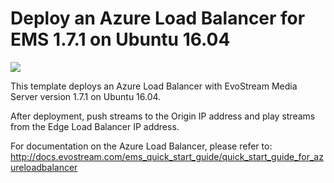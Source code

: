 # Deploy an Azure Load Balancer for EMS 1.7.1 on Ubuntu 16.04

<a href="https://portal.azure.com/#create/Microsoft.Template/uri/https%3A%2F%2Fraw.githubusercontent.com%2FEvoStream%2Fevostream_addons%2Fmaster%2Fazure_templates%2Fload_balancer_ems171_ubuntu1604%2Ftemplates%2FmainTemplate.json" target="_blank"><img src="http://azuredeploy.net/deploybutton.png"/></a>

This template deploys an Azure Load Balancer with EvoStream Media Server version 1.7.1 on Ubuntu 16.04.

After deployment, push streams to the Origin IP address and play streams from the Edge Load Balancer IP address.

For documentation on the Azure Load Balancer, please refer to:
http://docs.evostream.com/ems_quick_start_guide/quick_start_guide_for_azureloadbalancer
